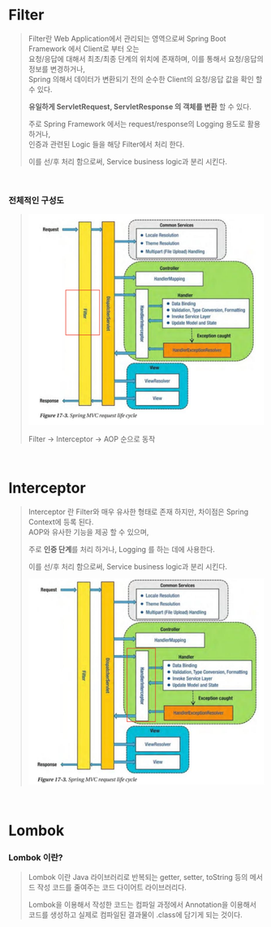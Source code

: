 # Filter
> Filter란 Web Application에서 관리되는 영역으로써 Spring Boot Framework 에서 Client로 부터 오는   
> 요청/응답에 대해서 최초/최종 단계의 위치에 존재하며, 이를 통해서 요청/응답의 정보를 변경하거나,   
> Spring 의해서 데이터가 변환되기 전의 순수한 Client의 요청/응답 값을 확인 할 수 있다.
> 
> **유일하게 ServletRequest, ServletResponse 의 객체를 변환** 할 수 있다.
> 
> 주로 Spring Framework 에서는 request/response의 Logging 용도로 활용하거나,  
> 인증과 관련된 Logic 들을 해당 Filter에서 처리 한다.
> 
> 이를 선/후 처리 함으로써, Service business logic과 분리 시킨다.

<br>

### 전체적인 구성도
> ![IMG](../../../IMG/16.png)
> 
> Filter -> Interceptor -> AOP 순으로 동작

<br>

# Interceptor
> Interceptor 란 Filter와 매우 유사한 형태로 존재 하지만, 차이점은 Spring Context에 등록 된다.  
> AOP와 유사한 기능을 제공 할 수 있으며,
> 
> 주로 **인증 단계**를 처리 하거나, Logging 를 하는 데에 사용한다.
> 
> 이를 선/후 처리 함으로써, Service business logic과 분리 시킨다.
> 
> ![IMG](../../../IMG/17.png)

<br>

# Lombok

### Lombok 이란?
> Lombok 이란 Java 라이브러리로 반복되는 getter, setter, toString 등의 메서드 작성 코드를 줄여주는 코드 다이어트 라이브러리다.
> 
> Lombok을 이용해서 작성한 코드는 컴파일 과정에서 Annotation을 이용해서 코드를 생성하고 실제로 컴파일된 결과물이 .class에 담기게 되는 것이다.